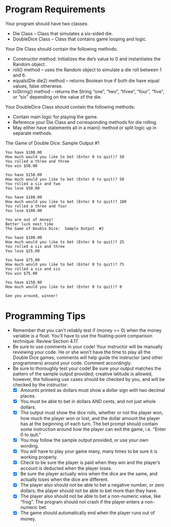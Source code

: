 # Program Requirements
Your program should have two classes:

- Die Class – Class that simulates a six-sided die.
- DoubleDice Class – Class that contains game looping and logic.

Your Die Class should contain the following methods:

- Constructor method:  Initializes the die’s value to 0 and instantiates the Random object.
- roll() method – uses the Random object to simulate a die roll between 1 and 6.
- equals(Die die2) method – returns Boolean true if both die have equal values, false otherwise.
- toString() method – returns the String “one”, “two”, “three”, “four”, “five”, or “six” depending on the value of the die.

Your DoubleDice Class should contain the following methods:

- Contain main logic for playing the game.
- Reference your Die Class and corresponding methods for die rolling.
- May either have statements all in a main() method or split logic up in separate methods.

The Game of Double Dice:  Sample Output  #1

```
You have $100.00
How much would you like to bet (Enter 0 to quit)? 50
You rolled a three and three
You win $50.00

You have $150.00
How much would you like to bet (Enter 0 to quit)? 50
You rolled a six and two
You lose $50.00

You have $100.00
How much would you like to bet (Enter 0 to quit)? 100
You rolled a three and four
You lose $100.00

You are out of money!
Better luck next time
The Game of Double Dice:  Sample Output  #2

You have $100.00
How much would you like to bet (Enter 0 to quit)? 25
You rolled a six and three
You lose $25.00

You have $75.00
How much would you like to bet (Enter 0 to quit)? 75
You rolled a six and six
You win $75.00

You have $150.00
How much would you like to bet (Enter 0 to quit)? 0

See you around, winner!
```

# Programming Tips
- Remember that you can’t reliably test if (money == 0) when the money variable is a float.  You’ll have to use the floating-point comparison technique.  Review Section 4.17.
- Be sure to use comments in your code!  Your instructor will be manually reviewing your code.  He or she won’t have the time to play all the Double Dice games;  comments will help guide the instructor (and other programmers) around your code.  Comment accordingly.
- Be sure to thoroughly test your code!  Be sure your output matches the pattern of the sample output provided; creative latitude is allowed, however, the following use cases should be checked by you, and will be checked by the instructor:
    - [x] Amounts printed as dollars must show a dollar sign with two decimal places.
    - [x] You must be able to bet in dollars AND cents, and not just whole dollars.
    - [x] The output must show the dice rolls, whether or not the player won, how much the player won or lost, and the dollar amount the player has at the beginning of each turn.  The bet prompt should contain some instruction around how the player can exit the game, i.e. "Enter 0 to quit."
    - [x] You may follow the sample output provided, or use your own wording.
    - [x] You will have to play your game many, many times to be sure it is working properly.
    - [x] Check to be sure the player is paid when they win and the player’s account is deducted when the player loses.
    - [x] Be sure the player actually wins when the dice are the same, and actually loses when the dice are different.
    - [x] The player also should not be able to bet a negative number, or zero dollars; the player should not be able to bet more than they have.
    - [x] The player also should not be able to bet a non-numeric value, like “frog”.  The program should not crash if the player enters a non-numeric bet.
    - [x] The game should automatically end when the player runs out of money.
